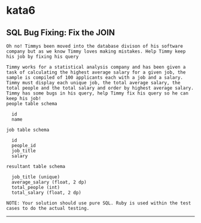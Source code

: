 # kata6

## SQL Bug Fixing: Fix the JOIN

    Oh no! Timmys been moved into the database divison of his software company but as we know Timmy loves making mistakes. Help Timmy keep his job by fixing his query  

    Timmy works for a statistical analysis company and has been given a task of calculating the highest average salary for a given job, the sample is compiled of 100 applicants each with a job and a salary. Timmy must display each unique job, the total average salary, the total people and the total salary and order by highest average salary. Timmy has some bugs in his query, help Timmy fix his query so he can keep his job!
    people table schema  

      id
      name

    job table schema

      id
      people_id
      job_title
      salary

    resultant table schema

      job_title (unique)
      average_salary (float, 2 dp)
      total_people (int)
      total_salary (float, 2 dp)

    NOTE: Your solution should use pure SQL. Ruby is used within the test cases to do the actual testing.  
----------------------------------------------------------------------------------------------------------------